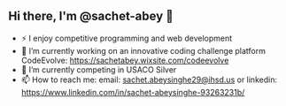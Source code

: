 ## Hi there, I'm @sachet-abey 👋
- ⚡ I enjoy competitive programming and web development
- 🔭 I’m currently working on an innovative coding challenge platform CodeEvolve: https://sachetabey.wixsite.com/codeevolve
- 🌱 I’m currently competing in USACO Silver
- 📫 How to reach me: email: sachet.abeysinghe29@ihsd.us or linkedin: https://www.linkedin.com/in/sachet-abeysinghe-93263231b/

<!--
**sachet-abey/sachet-abey** is a ✨ _special_ ✨ repository because its `README.md` (this file) appears on your GitHub profile.

Here are some ideas to get you started:

- 🔭 I’m currently working on ...
- 🌱 I’m currently learning ...
- 👯 I’m looking to collaborate on ...
- 🤔 I’m looking for help with ...
- 💬 Ask me about ...
- 📫 How to reach me: ...
- 😄 Pronouns: ...
- ⚡ Fun fact: ...
-->

